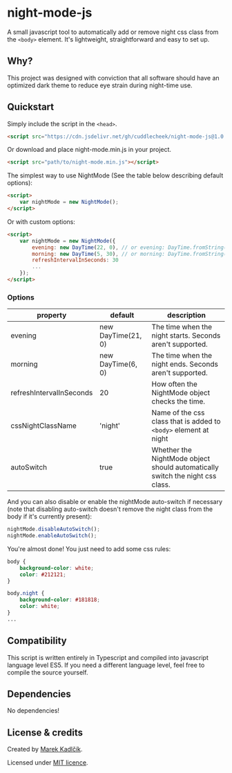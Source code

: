 # night-mode-js

A small javascript tool to automatically add or remove night css class from the `<body>` element. It's lightweight, straightforward and easy to set up.

## Why?
This project was designed with conviction that all software should have an optimized dark theme to reduce eye strain during night-time use.

## Quickstart
 Simply include the script in the `<head>`.
```html
<script src="https://cdn.jsdelivr.net/gh/cuddlecheek/night-mode-js@1.0.0/night-mode.min.js"></script>
```

Or download and place night-mode.min.js in your project.
```html
<script src="path/to/night-mode.min.js"></script>
```


The simplest way to use NightMode (See the table below describing default options):
```html
<script>
    var nightMode = new NightMode();
</script>
```

Or with custom options:
```html
<script>
    var nightMode = new NightMode({
    	evening: new DayTime(22, 0), // or evening: DayTime.fromString('22:00')
        morning: new DayTime(5, 30), // or morning: DayTime.fromString('5:30')
        refreshIntervalInSeconds: 30
        ...
    });
</script>
```
### Options

| property                 | default            | description                                                                   |
|--------------------------|--------------------|-------------------------------------------------------------------------------|
| evening                  | new DayTime(21, 0) | The time when the night starts. Seconds aren't supported.                     |
| morning                  | new DayTime(6, 0)  | The time when the night ends. Seconds aren't supported.                       |
| refreshIntervalInSeconds | 20                 | How often the NightMode object checks the time.                               |
| cssNightClassName        | 'night'            | Name of the css class that is added to `<body>` element at night                |
| autoSwitch               | true               | Whether the NightMode object should automatically switch the night css class. |

And you can also disable or enable the nightMode auto-switch if necessary (note that disabling auto-switch doesn't remove the night class from the body if it's currently present):
```js
nightMode.disableAutoSwitch();
nightMode.enableAutoSwitch();
```

You're almost done! You just need to add some css rules:
```css
body {
    background-color: white;
    color: #212121;
}

body.night {
    background-color: #181818;
    color: white;
}
...
```

## Compatibility
This script is written entirely in Typescript and compiled into javascript language level ES5. If you need a different language level, feel free to compile the source yourself.

## Dependencies
No dependencies!

## License & credits

Created by [Marek Kadlčík](http://marekkadlcik.com).

Licensed under [MIT licence](https://github.com/cuddlecheek/night-mode-js/blob/master/LICENSE).
